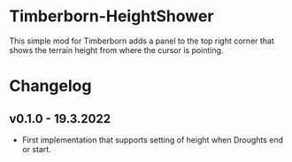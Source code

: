 # Timberborn-HeightShower
This simple mod for Timberborn adds a panel to the top right corner that shows the terrain height from where the cursor is pointing.

# Changelog

## v0.1.0 - 19.3.2022
- First implementation that supports setting of height when Droughts end or start.